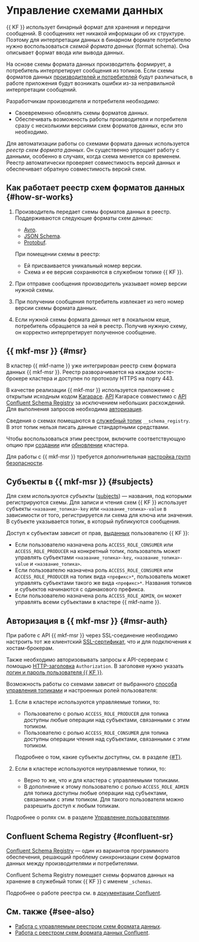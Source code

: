 # Управление схемами данных

{{ KF }} использует бинарный формат для хранения и передачи сообщений. В сообщениях нет никакой информации об их структуре. Поэтому для интерпретации данных в бинарном формате потребителю нужно воспользоваться _схемой формата данных_ (format schema). Она описывает формат ввода или вывода данных.

На основе схемы формата данных производитель формирует, а потребитель интерпретирует сообщения из топиков. Если схемы форматов данных [производителей и потребителей](../../managed-kafka/concepts/producers-consumers.md) будут различаться, в работе приложения будут возникать ошибки из-за неправильной интерпретации сообщений.

Разработчикам производителя и потребителя необходимо:

* Своевременно обновлять схемы форматов данных.
* Обеспечивать возможность работы производителя и потребителя сразу с несколькими версиями схем форматов данных, если это необходимо.

Для автоматизации работы со схемами формата данных используется _реестр схем формата данных_. Он существенно упрощает работу с данными, особенно в случаях, когда схема меняется со временем. Реестр автоматически проверяет совместимость версий данных и обеспечивает обратную совместимость версий схем.

## Как работает реестр схем форматов данных {#how-sr-works}

1. Производитель передает схемы форматов данных в реестр. Поддерживаются следующие форматы схем данных:

    * [Avro](https://avro.apache.org/).
    * [JSON Schema](https://json-schema.org/).
    * [Protobuf](https://protobuf.dev/).

    При помещении схемы в реестр:

    * Ей присваивается уникальный номер версии.
    * Схема и ее версия сохраняются в служебном топике {{ KF }}.

1. При отправке сообщения производитель указывает номер версии нужной схемы.
1. При получении сообщения потребитель извлекает из него номер версии схемы формата данных.
1. Если нужной схемы формата данных нет в локальном кеше, потребитель обращается за ней в реестр. Получив нужную схему, он корректно интерпретирует полученное сообщение.

## {{ mkf-msr }} {#msr}

В кластер {{ mkf-name }} уже интегрирован реестр схем формата данных {{ mkf-msr }}. Реестр разворачивается на каждом хосте-брокере кластера и доступен по протоколу HTTPS на порту 443.

В качестве реализации {{ mkf-msr }} используется приложение с открытым исходным кодом [Karapace](https://github.com/Aiven-Open/karapace). [API](../../glossary/rest-api.md) Karapace совместимо с [API Confluent Schema Registry](https://docs.confluent.io/platform/current/schema-registry/develop/api.html) за исключением небольших расхождений. Для выполнения запросов необходима [авторизация](#msr-auth).

Сведения о схемах помещаются в [служебный топик](./topics.md#service-topics) `__schema_registry`. В этот топик нельзя писать данные стандартными средствами.

Чтобы воспользоваться этим реестром, включите соответствующую опцию при [создании](../operations/cluster-create.md) или [обновлении](../operations/cluster-update.md#change-additional-settings) кластера.


Для работы с {{ mkf-msr }} требуется дополнительная [настройка групп безопасности](../operations/connect/index.md#configuring-security-groups).


## Субъекты в {{ mkf-msr }} {#subjects}

Для схем используются _субъекты_ ([subjects](https://docs.confluent.io/platform/current/schema-registry/develop/api.html#subjects)) — названия, под которыми регистрируются схемы. Для записи и чтения схем {{ KF }} использует субъекты `<название_топика>-key` или `<название_топика>-value` в зависимости от того, регистрируется ли схема для ключа или значения. В субъекте указывается топик, в который публикуются сообщения.

Доступ к субъектам зависит от прав, [выданных](../operations/cluster-accounts.md#grant-permission) пользователю {{ KF }}:

* Если пользователю назначена роль `ACCESS_ROLE_CONSUMER` или `ACCESS_ROLE_PRODUCER` на конкретный топик, пользователь может управлять субъектами `<название_топика>-key`, `<название_топика>-value` и `<название_топика>`.
* Если пользователю назначена роль `ACCESS_ROLE_CONSUMER` или `ACCESS_ROLE_PRODUCER` на топик вида `<префикс>*`, пользователь может управлять субъектами такого же вида `<префикс>*`. Названия топиков и субъектов начинаются с одинакового префикса.
* Если пользователю назначена роль `ACCESS_ROLE_ADMIN`, он может управлять всеми субъектами в кластере {{ mkf-name }}.

## Авторизация в {{ mkf-msr }} {#msr-auth}

При работе с API {{ mkf-msr }} через SSL-соединение необходимо настроить тот же клиентский [SSL-сертификат](../operations/connect#get-ssl-cert), что и для подключения к хостам-брокерам.

Также необходимо авторизовывать запросы к API-серверам с помощью [HTTP-заголовка](https://en.wikipedia.org/wiki/Basic_access_authentication) `Authorization`. В заголовке нужно указать [логин и пароль пользователя {{ KF }}](../operations/cluster-accounts#create-account).

Возможность работы со схемами зависит от выбранного [способа управления топиками](./topics.md#management) и настроенных ролей пользователя:

1. Если в кластере используются управляемые топики, то:

    * Пользователю с ролью `ACCESS_ROLE_PRODUCER` для топика доступны любые операции над субъектами, связанными с этим топиком.
    * Пользователю с ролью `ACCESS_ROLE_CONSUMER` для топика доступны операции чтения над субъектами, связанными с этим топиком.

    Подробнее о том, какие субъекты доступны, см. в разделе [{#T}](#subjects).

1. Если в кластере используются неуправляемые топики, то:

    * Верно то же, что и для кластера с управляемыми топиками.
    * В дополнение к этому пользователю с ролью `ACCESS_ROLE_ADMIN` для топика доступны любые операции над субъектами, связанными с этим топиком. Для такого пользователя можно разрешить доступ к любым топикам.

Подробнее о ролях см. в разделе [Управление пользователями](../operations/cluster-accounts.md).

## Confluent Schema Registry {#confluent-sr}

[Confluent Schema Registry](https://docs.confluent.io/platform/current/schema-registry/index.html) — один из вариантов программного обеспечения, решающий проблему синхронизации схем форматов данных между производителями и потребителями.

Confluent Schema Registry помещает схемы форматов данных на хранение в служебный топик {{ KF }} с именем `_schemas`.

Подробнее о работе реестра см. в [документации Confluent](https://docs.confluent.io/platform/current/schema-registry/index.html).

## См. также {#see-also}

* [Работа с управляемым реестром схем формата данных](../tutorials/managed-schema-registry.md).
* [Работа с реестром схем формата данных Confluent](../tutorials/confluent-schema-registry.md).
